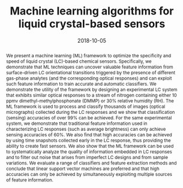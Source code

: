 ---
title: "Machine learning algorithms for liquid crystal-based sensors"
tags: []
authors: ['Yankai Cao', 'Huaizhe Yu', 'Nicholas L Abbott', 'Victor M Zavala']
publication_types: ['article-journal']
publication: "*ACS Sensors 3, 2237-2245*"
abstract: "We present a machine learning (ML) framework to optimize the specificity and speed of liquid crystal (LC)-based chemical sensors. Specifically, we demonstrate that ML techniques can uncover valuable feature information from surface-driven LC orientational transitions triggered by the presence of different gas-phase analytes (and the corresponding optical responses) and can exploit such feature information to train accurate and automatic classifiers. We demonstrate the utility of the framework by designing an experimental LC system that exhibits similar optical responses to a stream of nitrogen containing either 10 ppmv dimethyl-methylphosphonate (DMMP) or 30% relative humidity (RH). The ML framework is used to process and classify thousands of images (optical micrographs) collected during the LC responses and we show that classification (sensing) accuracies of over 99% can be achieved. For the same experimental system, we demonstrate that traditional feature information used in characterizing LC responses (such as average brightness) can only achieve sensing accuracies of 60%. We also find that high accuracies can be achieved by using time snapshots collected early in the LC response, thus providing the ability to create fast sensors. We also show that the ML framework can be used to systematically analyze the quality of information embedded in LC responses and to filter out noise that arises from imperfect LC designs and from sample variations. We evaluate a range of classifiers and feature extraction methods and conclude that linear support vector machines are preferred and that high accuracies can only be achieved by simultaneously exploiting multiple sources of feature information."
date: "2018-10-05"
publishDate: "2018-10-05"
url_pdf: "https://drive.google.com/file/d/1dv5Vo20KXU8syS6xC2x5Q20tNgE4rfDO/view?pli=1"
featured: false
projects: []
slides: ""
---
